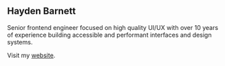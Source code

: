## Hayden Barnett

Senior frontend engineer focused on high quality UI/UX with over 10 years of experience building accessible and performant interfaces and design systems.

Visit my [website](https://www.haydenbarnett.com/).
